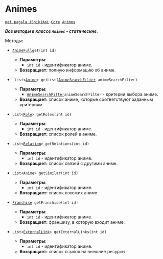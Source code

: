 [//]: # (Created by Firely-Pasha on 02.01.2018)

# Animes

[`net.pagala.JShikiApi`](../../README.md)`.`[`Сore`](../Core.md)`.`[`Animes`](../../src/main/java/net/pagala/JShikiApi/Core/Animes.java)

***Все методы в классе `Animes` - статические.***

Методы:
* [`AnimeFull`](../Items/AnimeFull.md)`get(int id)`
    * **Параметры**:
        * `int id` - идентификатор аниме.
    * **Возвращает:** полную информацию об аниме.
    
* ` List<`[`Anime`](../Items/Anime.md)`> getList(`[`AnimeSearchFilter`](../Filters/SearchFilter/AnimeSearchFilter.md)` animeSearchFilter)`
    * **Параметры**:
        * [`AnimeSearchFilter`](../Filters/SearchFilter/AnimeSearchFilter.md)`animeSearchFilter` - критерии выбора аниме.
    * **Возвращает:** список аниме, которые соответствуют заданным критериям.
    
* `List<`[`Role`](../Items/Role.md)`> getRoles(int id)`
    * **Параметры**:
        * `int id` - идентификатор аниме.
    * **Возвращает:** список ролей в аниме.

* `List<`[`Relation`](../Items/Relation.md)`> getRelations(int id)`
    * **Параметры**:
        * `int id` - идентификатор аниме.
    * **Возвращает:** список связей с другими аниме.

* `List<`[`Anime`](../Items/Anime.md)`> getSimilar(int id)`
    * **Параметры**:
        * `int id` - идентификатор аниме.
    * **Возвращает:** список похожих аниме.

* [`Franchise`](../Items/Franchise.md)` getFranchise(int id)`
    * **Параметры**:
        * `int id` - идентификатор аниме.
    * **Возвращает:** франшизу, в которую входит аниме.

* `List<`[`ExternalLink`](../Items/ExternalLink.md)`> getExternalLinks(int id)`
    * **Параметры**:
        * `int id` - идентификатор аниме.
    * **Возвращает:** список ссылок на внешние ресурсы.